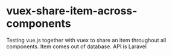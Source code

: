 # vuex-share-item-across-components
Testing vue.js together with vuex to share an item throughout all components. Item comes out of database. API is Laravel
